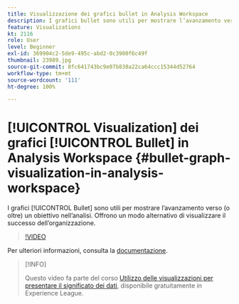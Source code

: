 ```yaml
---
title: Visualizzazione dei grafici bullet in Analysis Workspace
description: I grafici bullet sono utili per mostrare l’avanzamento verso (o oltre) un obiettivo nell’analisi. Offrono un modo alternativo di visualizzare il successo dell’organizzazione.
feature: Visualizations
kt: 2116
role: User
level: Beginner
exl-id: 369904c2-5de9-495c-abd2-0c3900f6c49f
thumbnail: 23989.jpg
source-git-commit: 8fc641743bc9e07b838a22ca64ccc15344d52764
workflow-type: tm+mt
source-wordcount: '111'
ht-degree: 100%

---
```


# [!UICONTROL Visualization] dei grafici [!UICONTROL Bullet] in Analysis Workspace {#bullet-graph-visualization-in-analysis-workspace}

I grafici [!UICONTROL Bullet] sono utili per mostrare l’avanzamento verso (o oltre) un obiettivo nell’analisi. Offrono un modo alternativo di visualizzare il successo dell’organizzazione.

>[!VIDEO](https://video.tv.adobe.com/v/23989/?quality=12&learn=on)

Per ulteriori informazioni, consulta la [documentazione](https://experienceleague.adobe.com/docs/analytics/analyze/analysis-workspace/visualizations/bullet-graph.html?lang=it).

>[!INFO]
>
> Questo video fa parte del corso [Utilizzo delle visualizzazioni per presentare il significato dei dati](https://experienceleague.adobe.com/?recommended=Analytics-U-1-2021.1.visualizations&amp;lang=it), disponibile gratuitamente in Experience League.
